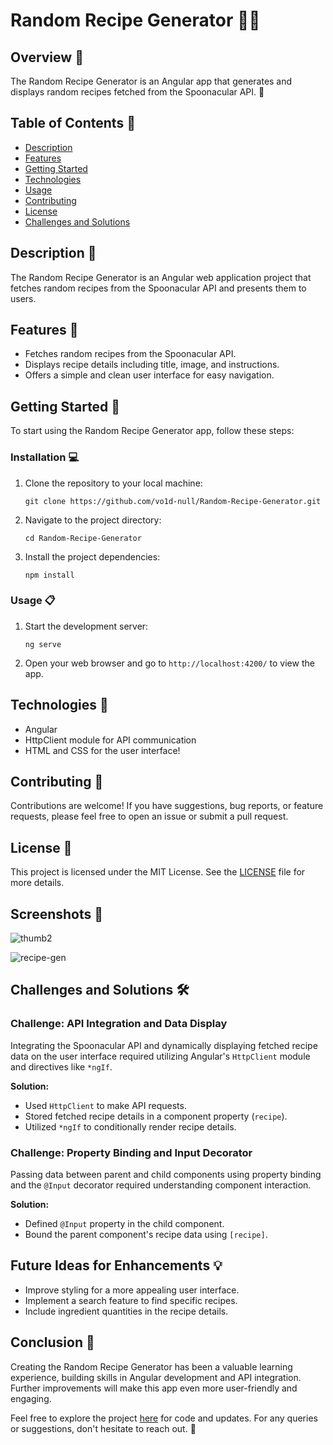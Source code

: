 # Random Recipe Generator :man_cook:

## Overview :bookmark_tabs:

The Random Recipe Generator is an Angular app that generates and displays random recipes fetched from the Spoonacular API. :spoon:

## Table of Contents :scroll:

- [Description](#description)
- [Features](#features)
- [Getting Started](#getting-started)
- [Technologies](#technologies)
- [Usage](#usage)
- [Contributing](#contributing)
- [License](#license)
- [Challenges and Solutions](#challenges-and-solutions)

## Description :page_with_curl:

The Random Recipe Generator is an Angular web application project that fetches random recipes from the Spoonacular API and presents them to users.
## Features :star2:

- Fetches random recipes from the Spoonacular API.
- Displays recipe details including title, image, and instructions.
- Offers a simple and clean user interface for easy navigation.

## Getting Started :rocket:

To start using the Random Recipe Generator app, follow these steps:

### Installation :computer:

1. Clone the repository to your local machine:
   ```shell
   git clone https://github.com/vo1d-null/Random-Recipe-Generator.git
   ```

2. Navigate to the project directory:
   ```shell
   cd Random-Recipe-Generator
   ```

3. Install the project dependencies:
   ```shell
   npm install
   ```

### Usage :clipboard:

1. Start the development server:
   ```shell
   ng serve
   ```

2. Open your web browser and go to `http://localhost:4200/` to view the app.

## Technologies :wrench:

- Angular
- HttpClient module for API communication
- HTML and CSS for the user interface!

## Contributing :handshake:

Contributions are welcome! If you have suggestions, bug reports, or feature requests, please feel free to open an issue or submit a pull request.

## License :scroll:

This project is licensed under the MIT License. See the [LICENSE](LICENSE) file for more details.

## Screenshots :camera_flash:

![thumb2](https://github.com/vo1d-null/Random-Recipe-Generator/assets/123015737/b2d5811c-10b5-4316-bdeb-6aecabfc01b3)

![recipe-gen](https://github.com/vo1d-null/Random-Recipe-Generator/assets/123015737/7dc9ee55-9a1c-481c-9a59-a6562b96ab4f)

## Challenges and Solutions :hammer_and_wrench:

### Challenge: API Integration and Data Display

Integrating the Spoonacular API and dynamically displaying fetched recipe data on the user interface required utilizing Angular's `HttpClient` module and directives like `*ngIf`.

**Solution:** 
- Used `HttpClient` to make API requests.
- Stored fetched recipe details in a component property (`recipe`).
- Utilized `*ngIf` to conditionally render recipe details.

### Challenge: Property Binding and Input Decorator

Passing data between parent and child components using property binding and the `@Input` decorator required understanding component interaction.

**Solution:**
- Defined `@Input` property in the child component.
- Bound the parent component's recipe data using `[recipe]`.

## Future Ideas for Enhancements :bulb:

- Improve styling for a more appealing user interface.
- Implement a search feature to find specific recipes.
- Include ingredient quantities in the recipe details.

## Conclusion :tada:

Creating the Random Recipe Generator has been a valuable learning experience, building skills in Angular development and API integration. Further improvements will make this app even more user-friendly and engaging.

Feel free to explore the project [here](https://github.com/vo1d-null/Random-Recipe-Generator) for code and updates. For any queries or suggestions, don't hesitate to reach out. :rocket:
